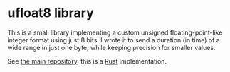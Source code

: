 # ufloat8 library

This is a small library implementing a custom unsigned floating-point-like
integer format using just 8 bits. I wrote it to send a duration (in time) of a
wide range in just one byte, while keeping precision for smaller values.

See [the main repository](https://github.com/aykevl/ufloat8), this is a
[Rust](https://www.rust-lang.org/) implementation.
